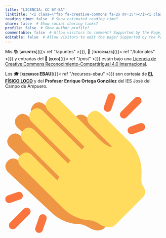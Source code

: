 ```yaml
---
title: "LICENCIA: CC BY-SA"
linktitle: "<i class=\"fab fa-creative-commons fa-2x mr-1\"></i><i class=\"fab fa-creative-commons-by fa-2x mr-1\"></i><i class=\"fab fa-creative-commons-sa fa-2x\"></i>"
reading_time: false  # Show estimated reading time?
share: false  # Show social sharing links?
profile: false  # Show author profile?
commentable: false  # Allow visitors to comment? Supported by the Page, Post, and Docs content types.
editable: false  # Allow visitors to edit the page? Supported by the Page, Post, and Docs content types.
---
```


Mis 📚 [<span style="font-variant:small-caps;">**apuntes**</span>]({{< ref "/apuntes" >}}), 👐 [<span style="font-variant:small-caps;">**tutoriales**</span>]({{< ref "/tutoriales" >}}) y entradas del 💬 [<span style="font-variant:small-caps;">**blog**</span>]({{< ref "/post" >}}) están bajo una [Licencia de Creative Commons Reconocimiento-CompartirIgual 4.0 Internacional](https://creativecommons.org/licenses/by-sa/4.0/deed.es).

<center>
<i class="fab fa-creative-commons fa-2x mr-1"></i><i class="fab fa-creative-commons-by fa-2x mr-1"></i><i class="fab fa-creative-commons-sa fa-2x"></i>
</center>

Los 🎓 [<span style="font-variant:small-caps;">**recursos EBAU**</span>]({{< ref "/recursos-ebau" >}}) son cortesía de [**EL FÍSICO LOCO**](http://elfisicoloco.blogspot.com) y del **Profesor Enrique Ortega González** del IES José del Campo de Ampuero.

<svg xmlns="http://www.w3.org/2000/svg" width="90%" viewBox="0 0 36 36"><path fill="#EF9645" d="M32.302 24.347c-.695-1.01-.307-2.47-.48-4.082-.178-2.63-1.308-5.178-3.5-7.216l-7.466-6.942s-1.471-1.369-2.841.103c-1.368 1.471.104 2.84.104 2.84l3.154 2.934 2.734 2.542s-.685.736-3.711-2.078l-10.22-9.506s-1.473-1.368-2.842.104c-1.368 1.471.103 2.84.103 2.84l9.664 8.989c-.021-.02-.731.692-.744.68L5.917 5.938s-1.472-1.369-2.841.103c-1.369 1.472.103 2.84.103 2.84L13.52 18.5c.012.012-.654.764-.634.783l-8.92-8.298s-1.472-1.369-2.841.103c-1.369 1.472.103 2.841.103 2.841l9.484 8.82c.087.081-.5.908-.391 1.009l-6.834-6.356s-1.472-1.369-2.841.104c-1.369 1.472.103 2.841.103 2.841L11.896 30.71c1.861 1.731 3.772 2.607 6.076 2.928.469.065 1.069.065 1.315.096.777.098 1.459.374 2.372.934 1.175.72 2.938 1.02 3.951-.063l3.454-3.695 3.189-3.412c1.012-1.082.831-2.016.049-3.151z"/><path d="M1.956 35.026c-.256 0-.512-.098-.707-.293-.391-.391-.391-1.023 0-1.414L4.8 29.77c.391-.391 1.023-.391 1.414 0s.391 1.023 0 1.414l-3.551 3.55c-.195.195-.451.292-.707.292zm6.746.922c-.109 0-.221-.018-.331-.056-.521-.182-.796-.752-.613-1.274l.971-2.773c.182-.521.753-.795 1.274-.614.521.183.796.753.613 1.274l-.971 2.773c-.144.412-.53.67-.943.67zm-7.667-7.667c-.412 0-.798-.257-.943-.667-.184-.521.089-1.092.61-1.276l2.495-.881c.523-.18 1.092.091 1.276.61.184.521-.089 1.092-.61 1.276l-2.495.881c-.111.039-.223.057-.333.057zm29.46-21.767c-.256 0-.512-.098-.707-.293-.391-.391-.391-1.024 0-1.415l3.552-3.55c.391-.39 1.023-.39 1.414 0s.391 1.024 0 1.415l-3.552 3.55c-.195.196-.451.293-.707.293zm-4.164-1.697c-.109 0-.221-.019-.33-.057-.521-.182-.796-.752-.614-1.274l.97-2.773c.183-.521.752-.796 1.274-.614.521.182.796.752.614 1.274l-.97 2.773c-.144.413-.531.671-.944.671zm6.143 5.774c-.412 0-.798-.257-.943-.667-.184-.521.09-1.092.61-1.276l2.494-.881c.522-.185 1.092.09 1.276.61.184.521-.09 1.092-.61 1.276l-2.494.881c-.111.039-.223.057-.333.057z" fill="#FA743E"/><path fill="#FFDB5E" d="M35.39 23.822c-.661-1.032-.224-2.479-.342-4.096-.09-2.634-1.133-5.219-3.255-7.33l-7.228-7.189s-1.424-1.417-2.843.008c-1.417 1.424.008 2.842.008 2.842l3.054 3.039 2.646 2.632s-.71.712-3.639-2.202c-2.931-2.915-9.894-9.845-9.894-9.845s-1.425-1.417-2.843.008c-1.418 1.424.007 2.841.007 2.841l9.356 9.31c-.02-.02-.754.667-.767.654L9.64 4.534s-1.425-1.418-2.843.007c-1.417 1.425.007 2.842.007 2.842l10.011 9.962c.012.012-.68.741-.66.761L7.52 9.513s-1.425-1.417-2.843.008.007 2.843.007 2.843l9.181 9.135c.084.083-.53.891-.425.996l-6.616-6.583s-1.425-1.417-2.843.008.007 2.843.007 2.843l10.79 10.732c1.802 1.793 3.682 2.732 5.974 3.131.467.081 1.067.101 1.311.14.773.124 1.445.423 2.34 1.014 1.15.759 2.902 1.118 3.951.07l3.577-3.576 3.302-3.302c1.049-1.05.9-1.99.157-3.15z"/></svg>